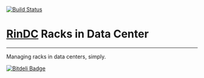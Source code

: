 [![Build Status](https://travis-ci.org/Pegase745/RinDC.png?branch=master)](https://travis-ci.org/Pegase745/RinDC)

# [RinDC](http://pegase745.github.io/RinDC/) Racks in Data Center

***

Managing racks in data centers, simply.


[![Bitdeli Badge](https://d2weczhvl823v0.cloudfront.net/Pegase745/rindc/trend.png)](https://bitdeli.com/free "Bitdeli Badge")

